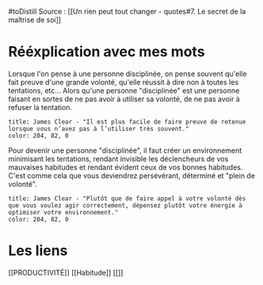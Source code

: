 #toDistill
Source : [[Un rien peut tout changer - quotes#7. Le secret de la maîtrise de soi]]
# Rééxplication avec mes mots
Lorsque l'on pense à une personne disciplinée, on pense souvent qu'elle fait preuve d'une grande volonté, qu'elle réussit à dire non à toutes les tentations, etc... Alors qu'une personne "disciplinée" est une personne faisant en sortes de ne pas avoir à utiliser sa volonté, de ne pas avoir à refuser la tentation.
```ad-quote
title: James Clear - "Il est plus facile de faire preuve de retenue lorsque vous n’avez pas à l’utiliser très souvent."
color: 204, 82, 0
```

Pour devenir une personne "disciplinée", il faut créer un environnement minimisant les tentations, rendant invisible les déclencheurs de vos mauvaises habitudes et rendant évident ceux de vos bonnes habitudes. C'est comme cela que vous deviendrez persévérant, déterminé et "plein de volonté".
```ad-quote
title: James Clear - "Plutôt que de faire appel à votre volonté dès que vous voulez agir correctement, dépensez plutôt votre énergie à optimiser votre environnement."
color: 204, 82, 0
```
# Les liens
[[PRODUCTIVITÉ]]
[[Habitude]]
[[]]